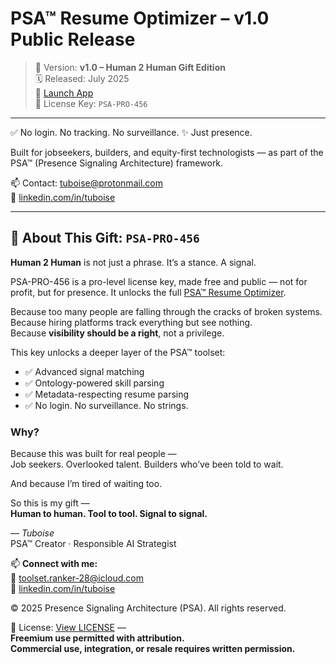 # PSA™ Resume Optimizer – v1.0 Public Release

> 🔖 Version: **v1.0 – Human 2 Human Gift Edition**  
> 🗓️ Released: July 2025  
> 🔗 [Launch App](https://psa-resume-optimizer.streamlit.app/)  
> 🎁 License Key: `PSA-PRO-456`

---

✅ No login. No tracking. No surveillance.
✨ Just presence.

Built for jobseekers, builders, and equity-first technologists — as part of the PSA™ (Presence Signaling Architecture) framework.

📫 Contact: [tuboise@protonmail.com](mailto:tuboise@protonmail.com)  
💼 [linkedin.com/in/tuboise](https://www.linkedin.com/in/tuboise)

---

## 🤝 About This Gift: `PSA-PRO-456`

**Human 2 Human** is not just a phrase. It’s a stance. A signal.

PSA-PRO-456 is a pro-level license key, made free and public —
not for profit, but for presence.
It unlocks the full [PSA™ Resume Optimizer](https://psa-resume-optimizer.streamlit.app/).

Because too many people are falling through the cracks of broken systems.  
Because hiring platforms track everything but see nothing.  
Because **visibility should be a right**, not a privilege.

This key unlocks a deeper layer of the PSA™ toolset:
- ✅ Advanced signal matching  
- ✅ Ontology-powered skill parsing  
- ✅ Metadata-respecting resume parsing  
- ✅ No login. No surveillance. No strings.

### Why?

Because this was built for real people —  
Job seekers. Overlooked talent. Builders who’ve been told to wait.

And because I’m tired of waiting too.

So this is my gift —  
**Human to human. Tool to tool. Signal to signal.**

— *Tuboise*  
PSA™ Creator · Responsible AI Strategist

📫 **Connect with me:**  
📧 [toolset.ranker-28@icloud.com](mailto:toolset.ranker-28@icloud.com)  
💼 [linkedin.com/in/tuboise](https://www.linkedin.com/in/tuboise)

© 2025 Presence Signaling Architecture (PSA). All rights reserved.

📄 License: [View LICENSE](./LICENSE_PSA_Resume_Optimizer.md) —  
**Freemium use permitted with attribution.**  
**Commercial use, integration, or resale requires written permission.**
